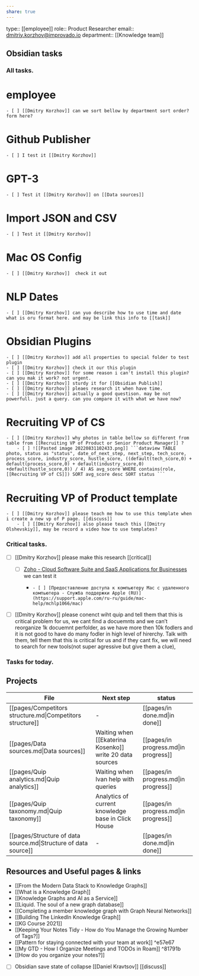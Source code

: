 ```yaml
---
share: true
---
```


type:: [[employee]]
role:: Product Researcher
email:: dmitriy.korzhov@improvado.io
department:: [[Knowledge team]]

## Obsidian tasks

### All tasks.
# employee

    - [ ] [[Dmitry Korzhov]] can we sort bellow by department sort order? form here?
# Github Publisher

    - [ ] I test it [[Dmitry Korzhov]]
# GPT-3

    - [ ] Test it [[Dmitry Korzhov]] on [[Data sources]]
# Import JSON and CSV

    - [ ] Test it [[Dmitry Korzhov]]
# Mac OS Config

    - [ ] [[Dmitry Korzhov]]  check it out 
# NLP Dates

    - [ ] [[Dmitry Korzhov]] can yuo describe how to use time and date what is oru format here. and may be link this info to [[task]]
# Obsidian Plugins

    - [ ] [[Dmitry Korzhov]] add all properties to special folder to test plugin
    - [ ] [[Dmitry Korzhov]] check it our this plugin
    - [ ] [[Dmitry Korzhov]] for some reason i can't install this plugin? can you mak it work? not urgent.
    - [ ] [[Dmitry Korzhov]] sturdy it for [[Obsidian Publish]]
    - [ ] [[Dmitry Korzhov]] pleaes research it when have time.
    - [ ] [[Dmitry Korzhov]] actually a good questison. may be not powerfull. just a query. can you compare it with what we have now?
# Recruiting VP of CS

    - [ ] [[Dmitry Korzhov]] why photos in table bellow so different from table from [[Recruiting VP of Product or Senior Product Manager]] ?
        - [ ] ![[Pasted image 20220831102433.png]] ```dataview TABLE photo, status as "status", date_of_next_step, next_step, tech_score, process_score, industry_score, hustle_score, ((default(tech_score,0) + default(process_score,0) + default(industry_score,0) +default(hustle_score,0)) / 4) AS avg_score WHERE contains(role, [[Recruiting VP of CS]]) SORT avg_score desc SORT status ```
# Recruiting VP of Product template

    - [ ] [[Dmitry Korzhov]] please teach me how to use this template when i create a new vp of P page. [[discuss]]
        - [ ] [[Dmitry Korzhov]] also please teach this [[Dmitry Olshevskiy]], may be record a video how to use templates?

### Critical tasks. 
- [ ] [[Dmitry Korzhov]] please make this research [[critical]]
    - [ ] [Zoho - Cloud Software Suite and SaaS Applications for Businesses](https://www.zoho.com) we can test it
        -     - [ ] [Предоставление доступа к компьютеру Mac с удаленного компьютера - Служба поддержки Apple (RU)](https://support.apple.com/ru-ru/guide/mac-help/mchlp1066/mac)
- [ ] [[Dmitry Korzhov]] please conenct wiht quip and tell them that this is critical problem for us, we cant find a docuemnts and we can’t reorganize 1k docuemnt perfolder, as we have more then 10k fodlers and it is not good to have do many fodler in high level of hirerchy.  Talk with them, tell them that this is critical for us and if they cant fix, we will need to search for new tools(not super agressive but give them a clue),


### Tasks for today.


## Projects

| File                                                            | Next step                                                | status                                |
| --------------------------------------------------------------- | -------------------------------------------------------- | ------------------------------------- |
| [[pages/Competitors structure.md\|Competitors structure]]       | \-                                                       | [[pages/in done.md\|in done]]         |
| [[pages/Data sources.md\|Data sources]]                         | Waiting when [[Ekaterina Kosenko]] write 20 data sources | [[pages/in progress.md\|in progress]] |
| [[pages/Quip analytics.md\|Quip analytics]]                     | Waiting when Ivan help with queries                      | [[pages/in progress.md\|in progress]] |
| [[pages/Quip taxonomy.md\|Quip taxonomy]]                       | Analytics of current knowledge base in Click House       | [[pages/in progress.md\|in progress]] |
| [[pages/Structure of data source.md\|Structure of data source]] | \-                                                       | [[pages/in done.md\|in done]]         |


## Resources and Useful pages & links
- [[From the Modern Data Stack to Knowledge Graphs]]
- [[What is a Knowledge Graph]]
- [[Knowledge Graphs and AI as a Service]]
- [[Liquid. The soul of a new graph database]]
- [[Completing a member knowledge graph with Graph Neural Networks]]
- [[Building The LinkedIn Knowledge Graph]]
- [[KG Course 2021]] 
- [[Keeping Your Notes Tidy - How do You Manage the Growing Number of Tags?]]
- [[Pattern for staying connected with your team at work]] ^e57e67
- [[My GTD - How I Organize Meetings and TODOs in Roam]] ^81791b
- [[How do you organize your notes?]]



- [ ] Obsidian save state of collapse [[Daniel Kravtsov]] [[discuss]]